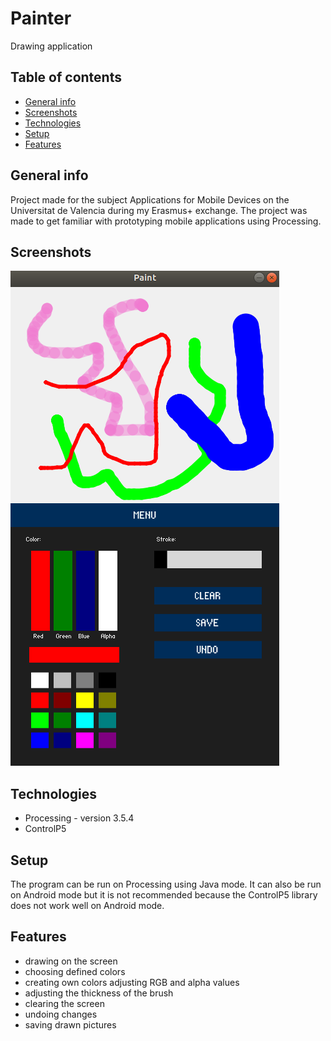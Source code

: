 # Painter
Drawing application

## Table of contents
* [General info](#general-info)
* [Screenshots](#screenshots)
* [Technologies](#technologies)
* [Setup](#setup)
* [Features](#features)

## General info
Project made for the subject Applications for Mobile Devices on the Universitat de Valencia during my Erasmus+ exchange. The project was made to get familiar with prototyping mobile applications using Processing.

## Screenshots
![screenshot1](img/screenshot1.png)

## Technologies
* Processing - version 3.5.4
* ControlP5

## Setup
The program can be run on Processing using Java mode. It can also be run on Android mode but it is not recommended because the ControlP5 library does not work well on Android mode.

## Features
* drawing on the screen
* choosing defined colors
* creating own colors adjusting RGB and alpha values
* adjusting the thickness of the brush
* clearing the screen
* undoing changes
* saving drawn pictures
